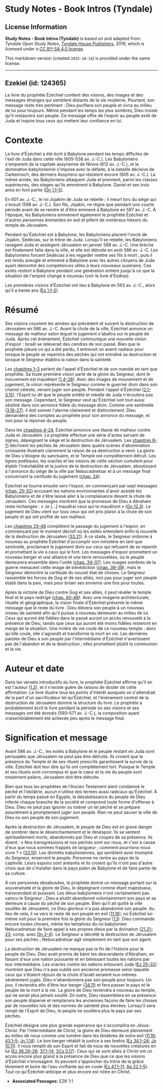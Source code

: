 # Study Notes - Book Intros (Tyndale)

## License Information

**Study Notes - Book Intros (Tyndale)** is based on and adapted from: _Tyndale Open Study Notes_, [Tyndale House Publishers](https://tyndaleopenresources.com/), 2019, which is licensed under a [CC BY-SA 4.0 license](https://creativecommons.org/licenses/by-sa/4.0/legalcode.en).

This markdown version (created `2025-10-16`) is provided under the same license.



--------------------------------

## Ezekiel (id: 124365)

Le livre du prophète Ézéchiel contient des visions, des images et des messages étranges qui semblent distants de la vie moderne. Pourtant, son message reste très pertinent : Dieu purifiera son peuple et vivra au milieu de lui pour toujours. Même pendant les temps les plus sombres, Dieu insiste qu'il restaurera son peuple. Ce message offre de l'espoir au peuple exilé de Juda et inspire tous ceux qui mettent leur confiance en lui.

Contexte
========

Le livre d'Ézéchiel a été écrit à Babylone pendant les temps difficiles de l'exil de Juda dans cette ville (605–538 av. J.\-C.). Les Babyloniens s'emparent de la capitale assyrienne de Ninive (612 av. J.\-C.), et la domination babylonienne s'impose avec la défaite, à la bataille décisive de Carkemisch, des derniers Assyriens qui résistent encore (605 av. J.\-C.). La même année, les Babyloniens attaquent Juda et prennent, parmi les classes supérieures, des otages qu'ils emmènent à Babylone. Daniel et ses trois amis en font partie ([Dn 1\.1–5](https://ref.ly/Dan1:1-Dan1:5)).

En 601 av. J.\-C., le roi Jojakim de Juda se rebelle ; il meurt lors du siège qui s'ensuit (598 av. J.\-C.). Son fils, Jojakin, ne règne que pendant une courte période avant de se rendre et d'être emmené à Babylone en 597 av. J.\-C. À l'époque, les Babyloniens emmènent également le prophète Ézéchiel et d'autres personnes éminentes en exil et pillent de nombreux trésors du temple de Jérusalem.

Pendant qu'Ézéchiel est à Babylone, les Babyloniens placent l'oncle de Jojakin, Sédécias, sur le trône de Juda. Lorsqu'il se rebelle, les Babyloniens ravagent Juda et assiègent Jérusalem en janvier 588 av. J.\-C. Une brèche est finalement faite dans la ville, et elle est détruite en août 586 av. J.\-C. Les Babyloniens forcent Sédécias à les regarder mettre ses fils à mort ; puis il est rendu aveugle et emmené à Babylone avec les autres citoyens de Juda ayant démontré des compétences utiles à leurs nouveaux suzerains. Ces exilés restent à Babylone pendant une génération entière jusqu'à ce que la situation de l'empire change à nouveau (voir le livre d'Esdras).

Les premières visions d'Ézéchiel ont lieu à Babylone en 593 av. J.\-C., alors qu'il a trente ans ([Ez 1\.1–2](https://ref.ly/Ezek1:1-Ezek1:2)).

Résumé
======

Ses visions couvrent les années qui précèdent et suivent la destruction de Jérusalem en 586 av. J.\-C. Avant la chute de la ville, Ézéchiel annonce un message de malheur selon lequel le jugement s'abattra sur le peuple de Juda. Après cet événement, Ézéchiel communique une nouvelle vision d'espoir : Israël se relèverait des cendres de son passé. Bien que le prophète pleure ce qui a été perdu, il entrevoit un avenir radieux pour lorsque le peuple se repentira des péchés qui ont entraîné sa destruction et lorsque le Seigneur établira la nation dans la sainteté.

Les [chapitres 1–3](https://ref.ly/Ezek1:1-Ezek3:27) parlent de l'appel d'Ézéchiel et de son mandat en tant que prophète. Sa toute première vision parle de la gloire du Seigneur, dont le mouvement est inquiétant ([1\.4–28](https://ref.ly/Ezek1:4-Ezek1:28)). Avec des images de mouvement et de jugement, la vision représente le Seigneur comme le guerrier divin dans son chariot céleste, venant juger son peuple. Pendant l'appel d'Ézéchiel ([2\.1–3\.15](https://ref.ly/Ezek2:1-Ezek3:15)), l'Esprit lui dit que le peuple entêté et rebelle de Juda n'écoutera pas son message. Cependant, le Seigneur veut qu'Ézéchiel soit tout aussi obstiné dans son annonce fidèle du message divin. Comme une sentinelle ([3\.16–27](https://ref.ly/Ezek3:16-Ezek3:27)), il doit sonner l'alarme clairement et distinctement. Dieu demandera des comptes au prophète pour son annonce du message, et non pour la réponse du peuple.

Dans les [chapitres 4–24](https://ref.ly/Ezek4:1-Ezek24:27), Ézéchiel annonce une litanie de malheur contre Juda et Jérusalem. Le prophète effectue une série d'actes servant de signes, dépeignant le siège et la destruction de Jérusalem. Les [chapitres 8–11](https://ref.ly/Ezek8:1-Ezek11:25) décrivent les péchés de Jérusalem dans quatre scènes d'abomination croissante illustrant clairement la raison de sa destruction à venir. La gloire de Dieu s'éloigne du sanctuaire, et le Temple est complètement détruit. Les lignes poétiques, les oracles et les visions de cette section cumulent pour établir l'inévitabilité et la justice de la destruction de Jérusalem, aboutissant à l'annonce du siège de la ville par Nebucadnetsar et à un message final concernant la certitude du jugement ([chap. 24](https://ref.ly/Ezek24:1-Ezek24:27)).

Ézéchiel se tourne ensuite vers l'espoir, en commençant par sept messages ([chap. 25–32](https://ref.ly/Ezek25:1-Ezek32:32)) accusant les nations environnantes d'avoir assisté les Babyloniens et de s'être laissé aller à la complaisance devant la chute de Jérusalem. Ces messages montrent que la promesse de Dieu à Abraham reste inchangée : « Je \[...] maudirai ceux qui te maudiront » ([Gn 12\.3](https://ref.ly/Gen12:3)). Le jugement de Dieu vient sur tous ceux qui ont pris plaisir à la chute de son peuple et qui ont profité de son malheur.

Les [chapitres 33–48](https://ref.ly/Ezek33:1-Ezek48:35) complètent le passage du jugement à l'espoir, en commençant par le moment décisif où les exilés entendent enfin la nouvelle de la destruction de Jérusalem ([33\.21](https://ref.ly/Ezek33:21)). À ce stade, le Seigneur ordonne à nouveau au prophète Ézéchiel d'accomplir son ministère en tant que sentinelle, proclamant le jugement divin sur ceux qui refusent de se repentir et promettant la vie à ceux qui le font. Les messages d'espoir promettent un nouveau berger et une alliance et une terre renouvelées, où le peuple demeurera ensemble dans l'unité ([chap. 34–37](https://ref.ly/Ezek34:1-Ezek37:28)). Les nuages sombres de la guerre menacent cette image de bénédiction ([chap. 38–39](https://ref.ly/Ezek38:1-Ezek39:29)), mais le Seigneur démontre la certitude du nouvel état de choses. Le Seigneur rassemble les forces de Gog et de ses alliés, non pas pour juger son peuple établi dans la paix, mais pour briser ses ennemis une fois pour toutes.

Après la victoire de Dieu contre Gog et ses alliés, il peut révéler le temple final et le pays redirigé ([chap. 40–48](https://ref.ly/Ezek40:1-Ezek48:35)). Avec une imagerie architecturale, rituelle et géographique, la vision finale d'Ézéchiel présente le même message que le reste du livre : Dieu élèvera son peuple à un nouveau niveau de sainteté afin qu'il puisse à nouveau demeurer au milieu de lui. Ceux qui auront été fidèles dans le passé auront un accès renouvelé à la présence de Dieu, tandis que ceux qui auront été moins fidèles resteront en marge de la situation. Une rivière de vie coule de ce nouveau temple ; alors qu'elle coule, elle s'agrandit et transforme la mort en vie. Les dernières paroles de Dieu à son peuple par l'intermédiaire d'Ézéchiel n'avertissent pas de l'abandon et de la destruction ; elles promettent plutôt la communion et la vie.

Auteur et date
==============

Dans les versets introductifs du livre, le prophète Ézéchiel affirme qu'il en est l'auteur ([1\.3](https://ref.ly/Ezek1:3)), et il n'existe guère de raisons de douter de cette affirmation. Le livre illustre tous les points d'intérêt auxquels on s'attendrait de la part d'un sacrificateur tel qu'Ézéchiel, et l'événement central de la destruction de Jérusalem domine la structure du livre. Le prophète a probablement écrit le livre pendant la période où ses visions et ses messages ont été donnés (593–571 av. J.\-C.), la composition ayant vraisemblablement été achevée peu après le message final.

Signification et message
========================

Avant 586 av. J.\-C., les exilés à Babylone et le peuple restant en Juda sont persuadés que Jérusalem ne peut pas être détruite. Ils croient que la présence du Temple et de ses rituels prescrits garantissent la survie de la ville. Ézéchiel doit leur dire qu'ils ont complètement tort. Puisque le Temple et ses rituels sont corrompus et que le cœur et la vie du peuple sont totalement païens, Jérusalem doit être détruite.

Bien que tous les prophètes de l'Ancien Testament aient condamné le péché et l'idolâtrie, aucun n'utilise des termes aussi radicaux qu'Ézéchiel. À partir du temps passé en Égypte, la désobéissance du peuple de Dieu infecte chaque branche de la société et comprend toute forme d'offense à Dieu. Dieu ne peut pas ignorer ou tolérer un tel péché et se prépare assurément à promptement juger son peuple. Rien ne peut sauver la ville de Dieu ou son peuple de son jugement.

Après la destruction de Jérusalem, le peuple de Dieu est en grave danger de sombrer dans le désenchantement et le désespoir. Ils se sentent spirituellement morts, abandonnés par Dieu et coupés de sa présence. Ils disent : « Nos transgressions et nos péchés sont sur nous, et c'est à cause d'eux que nous sommes frappés de langueur ; comment pourrions\-nous vivre ? » ([33\.10](https://ref.ly/Ezek33:10)). Les divinités babyloniennes, qui semblent avoir triomphé du Seigneur, enserrent le peuple. Personne ne rentre au pays de la captivité. Leurs espoirs sont anéantis et ils croient qu'ils n'ont pas d'autre choix que de s'installer dans le pays païen de Babylone et de faire partie de sa culture.

À ces personnes désabusées, le prophète donne un message portant sur la souveraineté et la gloire de Dieu, le dépeignant comme étant majestueux, transcendant et puissant. Les dieux babyloniens n'ont certainement pas vaincu le Seigneur ; Dieu a plutôt abandonné volontairement son pays et sa demeure à cause du péché de son peuple. Bien qu'il ait quitté la ville souillée de Jérusalem, ce Dieu glorieux n'a pas abandonné son peuple. Au lieu de cela, il va vers le reste de son peuple en exil ([11\.16](https://ref.ly/Ezek11:16)), où Ézéchiel lui\-même voit pour la première fois la gloire du Seigneur ([1\.1](https://ref.ly/Ezek1:1)). Dieu commande encore toutes choses, même les tentatives du roi babylonien Nebucadnetsar de faire appel à ses propres dieux par la divination ([21\.21–23](https://ref.ly/Ezek21:21-Ezek21:23); comp. avec [Dn 2–4](https://ref.ly/Dan2:1-Dan4:37)). Le Seigneur a décrété la destruction de Jérusalem pour ses péchés ; Nebucadnetsar agit simplement en tant que son agent.

La destruction de Jérusalem ne marque pas la fin de l'histoire pour le peuple de Dieu. Dieu avait promis de bénir les descendants d'Abraham, en faisant d'eux une nation puissante et en bénissant toutes les nations par leur intermédiaire. Les oracles contre les nations entourant Juda ([Ez 25–32](https://ref.ly/Ezek25:1-Ezek32:32)) montrent que Dieu n'a pas oublié son ancienne promesse selon laquelle ceux qui s'étaient réjouis de la chute d'Israël seraient eux\-mêmes sévèrement jugés. Dieu n'abandonnera pas son peuple pour toujours. Un jour, il reviendra afin d'être leur berger ([34\.11](https://ref.ly/Ezek34:11)) et fera passer le pays et le peuple de la mort à la vie. La gloire de Dieu reviendra à nouveau au temple, qui ne serait plus jamais souillé. En outre, Dieu rassemblera en sa présence son peuple dispersé et remplacera les anciennes façons de faire les choses par de nouvelles lois et des normes de sainteté plus élevées. Lorsqu'il sera rempli de l'Esprit de Dieu, le peuple ne souillera plus le pays par ses péchés.

Ézéchiel désigne une plus grande espérance qui s'accomplira en Jésus\-Christ. Par l'intermédiaire de Christ, la gloire de Dieu demeure pleinement au milieu de nous comme une lumière dans les ténèbres de notre exil ([11\.16](https://ref.ly/Ezek11:16); [43\.1–5](https://ref.ly/Ezek43:1-Ezek43:5); [Jn 1\.14](https://ref.ly/John1:14)). Le bon berger rétablit la justice à ses brebis ([Ez 34\.1–24](https://ref.ly/Ezek34:1-Ezek34:24); [Jn 10\.11](https://ref.ly/John10:11)). Il nous remplit de son Esprit et fait de nous de nouvelles créatures en lui ([Ez 36\.26–28](https://ref.ly/Ezek36:26-Ezek36:28); [37\.1–14](https://ref.ly/Ezek37:1-Ezek37:14); [2Co 5\.17](https://ref.ly/2Cor5:17)). Ceux qui se sont alliés à Christ ont un accès encore plus grand à la présence de Dieu que ce que les visions d'Ézéchiel n'envisagent. Ils peuvent s'approcher du trône de la grâce librement et boire de l'eau vivifiante qui en coule ([Ez 47\.1–11](https://ref.ly/Ezek47:1-Ezek47:11); [Ap 22\.1–5](https://ref.ly/Rev22:1-Rev22:5)). Tout ce qu'Ézéchiel anticipe et plus encore est nôtre en Christ.

* **Associated Passages:** EZK 1:1

